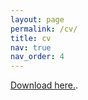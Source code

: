 ```yaml
---
layout: page
permalink: /cv/
title: cv
nav: true
nav_order: 4
---
```


[Download here.](/assets/pdf/Neel_Guha_CV.pdf).